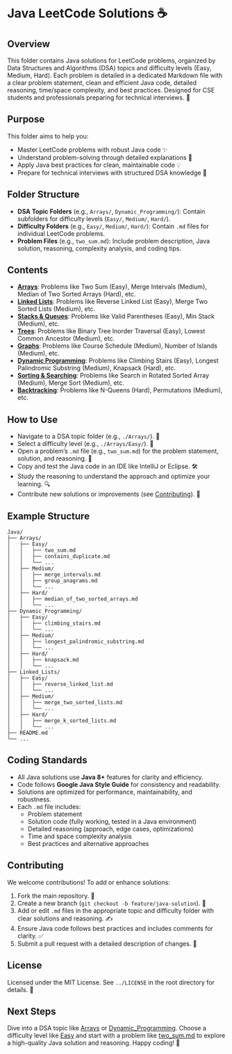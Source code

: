 # Java LeetCode Solutions ☕

## Overview
This folder contains Java solutions for LeetCode problems, organized by Data Structures and Algorithms (DSA) topics and difficulty levels (Easy, Medium, Hard). Each problem is detailed in a dedicated Markdown file with a clear problem statement, clean and efficient Java code, detailed reasoning, time/space complexity, and best practices. Designed for CSE students and professionals preparing for technical interviews. 🚀

## Purpose
This folder aims to help you:
- Master LeetCode problems with robust Java code ✨
- Understand problem-solving through detailed explanations 🧠
- Apply Java best practices for clean, maintainable code 💡
- Prepare for technical interviews with structured DSA knowledge 🎯

## Folder Structure
- **DSA Topic Folders** (e.g., `Arrays/`, `Dynamic_Programming/`): Contain subfolders for difficulty levels (`Easy/`, `Medium/`, `Hard/`).
- **Difficulty Folders** (e.g., `Easy/`, `Medium/`, `Hard/`): Contain `.md` files for individual LeetCode problems.
- **Problem Files** (e.g., `two_sum.md`): Include problem description, Java solution, reasoning, complexity analysis, and coding tips.

## Contents
- **[Arrays](./Arrays/)**: Problems like Two Sum (Easy), Merge Intervals (Medium), Median of Two Sorted Arrays (Hard), etc.
- **[Linked Lists](./Linked_Lists/)**: Problems like Reverse Linked List (Easy), Merge Two Sorted Lists (Medium), etc.
- **[Stacks & Queues](./Stacks_Queues/)**: Problems like Valid Parentheses (Easy), Min Stack (Medium), etc.
- **[Trees](./Trees/)**: Problems like Binary Tree Inorder Traversal (Easy), Lowest Common Ancestor (Medium), etc.
- **[Graphs](./Graphs/)**: Problems like Course Schedule (Medium), Number of Islands (Medium), etc.
- **[Dynamic Programming](./Dynamic_Programming/)**: Problems like Climbing Stairs (Easy), Longest Palindromic Substring (Medium), Knapsack (Hard), etc.
- **[Sorting & Searching](./Sorting_Searching/)**: Problems like Search in Rotated Sorted Array (Medium), Merge Sort (Medium), etc.
- **[Backtracking](./Backtracking/)**: Problems like N-Queens (Hard), Permutations (Medium), etc.

## How to Use
- Navigate to a DSA topic folder (e.g., `./Arrays/`). 📂
- Select a difficulty level (e.g., `./Arrays/Easy/`). 📌
- Open a problem’s `.md` file (e.g., `two_sum.md`) for the problem statement, solution, and reasoning. 📝
- Copy and test the Java code in an IDE like IntelliJ or Eclipse. 🛠️
- Study the reasoning to understand the approach and optimize your learning. 🔍
- Contribute new solutions or improvements (see [Contributing](#contributing)). 🤗

## Example Structure
```
Java/
├── Arrays/
│   ├── Easy/
│   │   ├── two_sum.md
│   │   ├── contains_duplicate.md
│   │   └── ...
│   ├── Medium/
│   │   ├── merge_intervals.md
│   │   ├── group_anagrams.md
│   │   └── ...
│   ├── Hard/
│   │   ├── median_of_two_sorted_arrays.md
│   │   └── ...
├── Dynamic_Programming/
│   ├── Easy/
│   │   ├── climbing_stairs.md
│   │   └── ...
│   ├── Medium/
│   │   ├── longest_palindromic_substring.md
│   │   └── ...
│   ├── Hard/
│   │   ├── knapsack.md
│   │   └── ...
├── Linked_Lists/
│   ├── Easy/
│   │   ├── reverse_linked_list.md
│   │   └── ...
│   ├── Medium/
│   │   ├── merge_two_sorted_lists.md
│   │   └── ...
│   ├── Hard/
│   │   ├── merge_k_sorted_lists.md
│   │   └── ...
├── README.md
└── ...
```

## Coding Standards
- All Java solutions use **Java 8+** features for clarity and efficiency.
- Code follows **Google Java Style Guide** for consistency and readability.
- Solutions are optimized for performance, maintainability, and robustness.
- Each `.md` file includes:
  - Problem statement
  - Solution code (fully working, tested in a Java environment)
  - Detailed reasoning (approach, edge cases, optimizations)
  - Time and space complexity analysis
  - Best practices and alternative approaches

## Contributing
We welcome contributions! To add or enhance solutions:
1. Fork the main repository. 🍴
2. Create a new branch (`git checkout -b feature/java-solution`). 🌿
3. Add or edit `.md` files in the appropriate topic and difficulty folder with clear solutions and reasoning. ✍️
4. Ensure Java code follows best practices and includes comments for clarity. ✅
5. Submit a pull request with a detailed description of changes. 🚀

## License
Licensed under the MIT License. See `../LICENSE` in the root directory for details. 📜

## Next Steps
Dive into a DSA topic like [Arrays](./Arrays/) or [Dynamic_Programming](./Dynamic_Programming/). Choose a difficulty level like [Easy](./Arrays/Easy/) and start with a problem like [two_sum.md](./Arrays/Easy/two_sum.md) to explore a high-quality Java solution and reasoning. Happy coding! 🌟